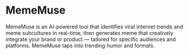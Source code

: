 # MemeMuse
MemeMuse is an AI-powered tool that identifies viral internet trends and meme subcultures in real-time, then generates meme that creatively integrate your brand or product — tailored for specific audiences and platforms. MemeMuse taps into trending humor and formats.
